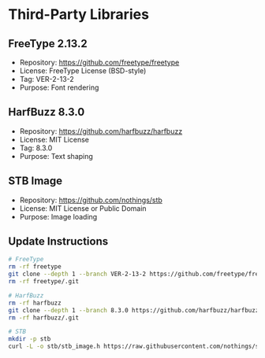 # Third-Party Libraries

## FreeType 2.13.2
- Repository: https://github.com/freetype/freetype
- License: FreeType License (BSD-style)
- Tag: VER-2-13-2
- Purpose: Font rendering

## HarfBuzz 8.3.0
- Repository: https://github.com/harfbuzz/harfbuzz
- License: MIT License
- Tag: 8.3.0
- Purpose: Text shaping

## STB Image
- Repository: https://github.com/nothings/stb
- License: MIT License or Public Domain
- Purpose: Image loading

## Update Instructions
```bash
# FreeType
rm -rf freetype
git clone --depth 1 --branch VER-2-13-2 https://github.com/freetype/freetype.git
rm -rf freetype/.git

# HarfBuzz
rm -rf harfbuzz
git clone --depth 1 --branch 8.3.0 https://github.com/harfbuzz/harfbuzz.git
rm -rf harfbuzz/.git

# STB
mkdir -p stb
curl -L -o stb/stb_image.h https://raw.githubusercontent.com/nothings/stb/master/stb_image.h
